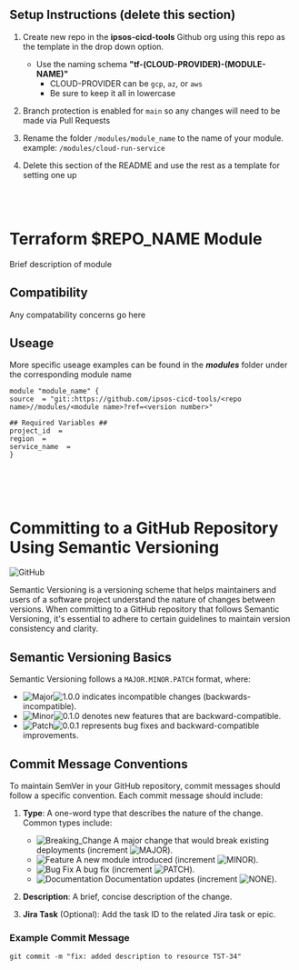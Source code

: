 ## Setup Instructions (delete this section)

1. Create new repo in the **ipsos-cicd-tools** Github org using this repo as the template in the drop down option. 
    - Use the naming schema **"tf-(CLOUD-PROVIDER)-(MODULE-NAME)"** 
        - CLOUD-PROVIDER can be `gcp`, `az`, or `aws`
        - Be sure to keep it all in lowercase

2. Branch protection is enabled for `main` so any changes will need to be made via Pull Requests 

3. Rename the folder `/modules/module_name` to the name of your module.  example: `/modules/cloud-run-service`

4. Delete this section of the README and use the rest as a template for setting one up
<br>
<br>


# Terraform $REPO_NAME Module

Brief description of module

## Compatibility
Any compatability concerns go here

## Useage 
More specific useage examples can be found in the ***modules*** folder under the corresponding module name

```
module "module_name" {
source  = "git::https://github.com/ipsos-cicd-tools/<repo name>//modules/<module name>?ref=<version number>"

## Required Variables ##
project_id  = 
region  = 
service_name  = 
}
```
<br>
<br>
<br>

# Committing to a GitHub Repository Using Semantic Versioning

![GitHub](https://img.shields.io/badge/GitHub-Semantic%20Versioning-brightgreen)

Semantic Versioning is a versioning scheme that helps maintainers and users of a software project understand the nature of changes between versions. When committing to a GitHub repository that follows Semantic Versioning, it's essential to adhere to certain guidelines to maintain version consistency and clarity.

## Semantic Versioning Basics

Semantic Versioning follows a `MAJOR.MINOR.PATCH` format, where:

- ![Major](https://img.shields.io/badge/MAJOR-red)![1.0.0](https://img.shields.io/badge/1.0.0-grey) indicates incompatible changes (backwards-incompatible).
- ![Minor](https://img.shields.io/badge/MINOR-yellow)![0.1.0](https://img.shields.io/badge/0.1.0-grey) denotes new features that are backward-compatible.
- ![Patch](https://img.shields.io/badge/PATCH-brightgreen)![0.0.1](https://img.shields.io/badge/0.0.1-grey) represents bug fixes and backward-compatible improvements.

## Commit Message Conventions

To maintain SemVer in your GitHub repository, commit messages should follow a specific convention. Each commit message should include:

1. **Type**: A one-word type that describes the nature of the change. Common types include:
   - ![Breaking_Change](https://img.shields.io/badge/BREAKING__CHANGE:-red) A major change that would break existing deployments (increment ![MAJOR](https://img.shields.io/badge/MAJOR-red)).
   - ![Feature](https://img.shields.io/badge/feat:-yellow) A new module introduced (increment ![MINOR](https://img.shields.io/badge/MINOR-yellow)).
   - ![Bug Fix](https://img.shields.io/badge/fix:-brightgreen) A bug fix (increment ![PATCH](https://img.shields.io/badge/PATCH-brightgreen)).
   - ![Documentation](https://img.shields.io/badge/docs:-lightgrey) Documentation updates (increment ![NONE](https://img.shields.io/badge/none-lightgrey)).

2. **Description**: A brief, concise description of the change.

3. **Jira Task** (Optional): Add the task ID to the related Jira task or epic.

### Example Commit Message
``` 
git commit -m "fix: added description to resource TST-34"